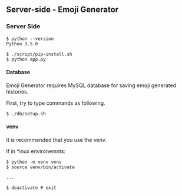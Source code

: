 Server-side - Emoji Generator
-----------------------------

### Server Side

```
$ python --version
Python 3.5.0

$ ./script/pip-install.sh
$ python app.py
```

#### Database
Emoji Generator requires MySQL database for saving emoji generated histories.

First, try to type commands as following.

```
$ ./db/setup.sh
```


#### venv

It is recommended that you use the venv.

If in *inux environemnts:

```
$ python -m venv venv
$ source venv/bin/activate

...

$ deactivate # exit
```

